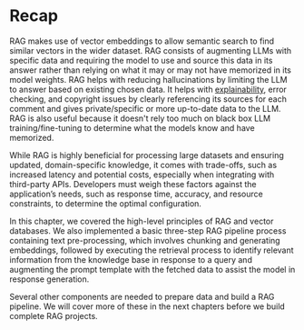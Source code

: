 # Recap

RAG makes use of vector embeddings to allow semantic search to find similar vectors in the wider dataset. RAG consists of augmenting LLMs with specific data and requiring the model to use and source this data in its answer rather than relying on what it may or may not have memorized in its model weights. RAG helps with reducing hallucinations by limiting the LLM to answer based on existing chosen data. It helps with  [explainability](https://en.wikipedia.org/wiki/Explainable_artificial_intelligence), error checking, and copyright issues by clearly referencing its sources for each comment and gives private/specific or more up-to-date data to the LLM. RAG is also useful because it doesn't rely too much on black box LLM training/fine-tuning to determine what the models know and have memorized.

While RAG is highly beneficial for processing large datasets and ensuring updated, domain-specific knowledge, it comes with trade-offs, such as increased latency and potential costs, especially when integrating with third-party APIs. Developers must weigh these factors against the application’s needs, such as response time, accuracy, and resource constraints, to determine the optimal configuration.

In this chapter, we covered the high-level principles of RAG and vector databases. We also implemented a basic three-step RAG pipeline process containing text pre-processing, which involves chunking and generating embeddings, followed by executing the retrieval process to identify relevant information from the knowledge base in response to a query and augmenting the prompt template with the fetched data to assist the model in response generation.

Several other components are needed to prepare data and build a RAG pipeline. We will cover more of these in the next chapters before we build complete RAG projects.